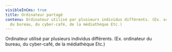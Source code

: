 ```yaml
---
visibleInCms: true
title: Ordinateur partagé
contenu: Ordinateur utilisé par plusieurs individus différents. (Ex. ordinateur
  du bureau, du cyber-café, de la médiathèque Etc.)
---
```

<!--StartFragment-->

Ordinateur utilisé par plusieurs individus différents. (Ex. ordinateur du bureau, du cyber-café, de la médiathèque Etc.)

<!--EndFragment-->